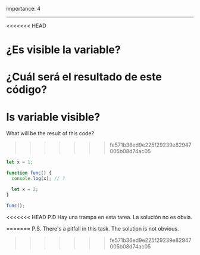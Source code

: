 importance: 4

---

<<<<<<< HEAD
# ¿Es visible la variable?

¿Cuál será el resultado de este código?
=======
# Is variable visible?

What will be the result of this code?
>>>>>>> fe571b36ed9e225f29239e82947005b08d74ac05

```js
let x = 1;

function func() {
  console.log(x); // ?

  let x = 2;
}

func();
```

<<<<<<< HEAD
P.D Hay una trampa en esta tarea. La solución no es obvia.

=======
P.S. There's a pitfall in this task. The solution is not obvious.
>>>>>>> fe571b36ed9e225f29239e82947005b08d74ac05
